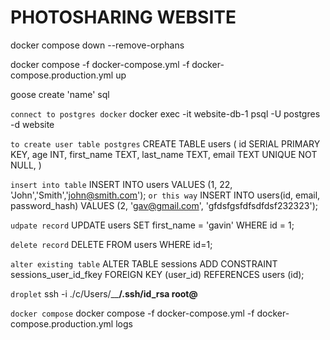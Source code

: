 # PHOTOSHARING WEBSITE

docker compose down --remove-orphans

docker compose -f docker-compose.yml -f docker-compose.production.yml up

goose create 'name' sql

```connect to postgres docker```
docker exec -it website-db-1 psql -U postgres -d website 

```to create user table postgres```
CREATE TABLE users (
    id SERIAL PRIMARY KEY,
    age INT,
    first_name TEXT,
    last_name TEXT,
    email TEXT UNIQUE NOT NULL,
)

```insert into table```
INSERT INTO users VALUES (1, 22, 'John','Smith','john@smith.com');
```or this way```
INSERT INTO users(id, email, password_hash)
VALUES (2, 'gav@gmail.com', 'gfdsfgsfdfsdfdsf232323');

```udpate record```
UPDATE users SET first_name = 'gavin' WHERE id = 1;

```delete record```
DELETE FROM users WHERE id=1;

```alter existing table```
ALTER TABLE sessions ADD CONSTRAINT sessions_user_id_fkey FOREIGN KEY (user_id) REFERENCES users (id);

```droplet```
ssh -i ./c/Users/______/.ssh/id_rsa root@____

```docker compose```
docker compose -f docker-compose.yml -f docker-compose.production.yml logs
